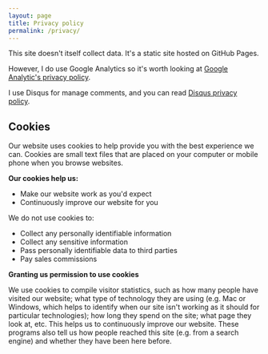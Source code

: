 ```yaml
---
layout: page
title: Privacy policy
permalink: /privacy/
---
```


This site doesn't itself collect data. It's a static site hosted on GitHub Pages.

However, I do use Google Analytics so it's worth looking at [Google Analytic's privacy policy](http://www.google.com/analytics/learn/privacy.html).

I use Disqus for manage comments, and you can read [Disqus privacy policy](https://help.disqus.com/terms-and-policies/disqus-privacy-policy).

## Cookies

Our website uses cookies to help provide you with the best experience we can. 
Cookies are small text files that are placed on your computer or mobile phone when you browse websites.

**Our cookies help us:**

- Make our website work as you'd expect
- Continuously improve our website for you

We do not use cookies to:

- Collect any personally identifiable information
- Collect any sensitive information
- Pass personally identifiable data to third parties
- Pay sales commissions

**Granting us permission to use cookies**

We use cookies to compile visitor statistics, such as how many people have visited our website; what type of technology they are using (e.g. Mac or Windows, which helps to identify when our site isn't working as it should for particular technologies); how long they spend on the site; what page they look at, etc. This helps us to continuously improve our website. These programs also tell us how people reached this site (e.g. from a search engine) and whether they have been here before.

